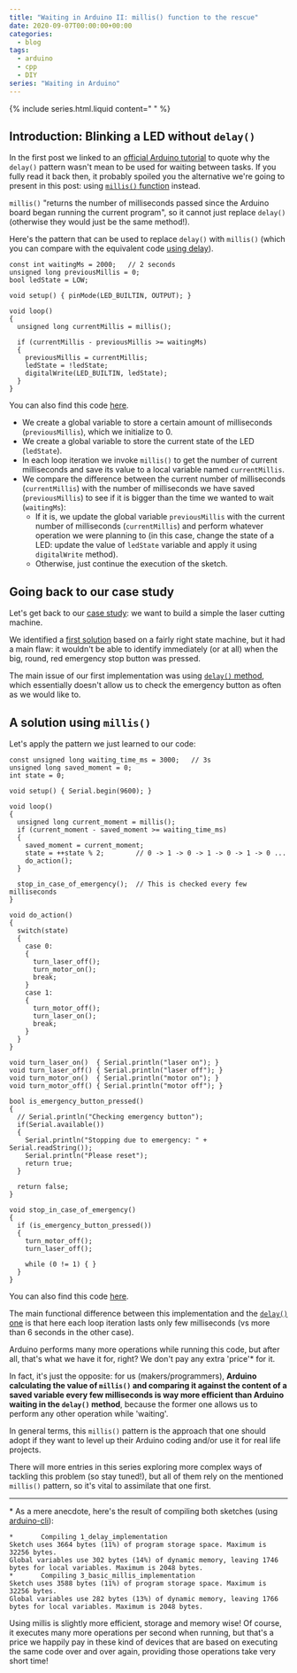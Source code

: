 ```yaml
---
title: "Waiting in Arduino II: millis() function to the rescue"
date: 2020-09-07T00:00:00+00:00
categories:
  - blog
tags:
  - arduino
  - cpp
  - DIY
series: "Waiting in Arduino"
---
```


{% include series.html.liquid content=" " %}

## Introduction: Blinking a LED without `delay()`

In the first post we linked to an [official Arduino tutorial](https://www.arduino.cc/en/tutorial/BlinkWithoutDelay) to quote why the `delay()` pattern wasn't mean to be used for waiting between tasks. If you fully read it back then, it probably spoiled you the alternative we're going to present in this post: using [`millis()` function](https://www.arduino.cc/reference/en/language/functions/time/millis/) instead.

`millis()` "returns the number of milliseconds passed since the Arduino board began running the current program", so it cannot just replace `delay()` (otherwise they would just be the same method!).

Here's the pattern that can be used to replace `delay()` with `millis()` (which you can compare with the equivalent code [using delay](https://eduherminio.github.io/blog/delay_function_is_not_your_friend/#introduction-blinking-a-led)).

```arduino
const int waitingMs = 2000;   // 2 seconds
unsigned long previousMillis = 0;
bool ledState = LOW;

void setup() { pinMode(LED_BUILTIN, OUTPUT); }

void loop()
{
  unsigned long currentMillis = millis();

  if (currentMillis - previousMillis >= waitingMs)
  {
    previousMillis = currentMillis;
    ledState = !ledState;
    digitalWrite(LED_BUILTIN, ledState);
  }
}
```

You can also find this code [here](https://github.com/eduherminio/eduherminio.github.io/tree/master/code/waiting-in-arduino/2_blink_led_without_delay/2_blink_led_without_delay.ino).

- We create a global variable to store a certain amount of milliseconds (`previousMillis`), which we initialize to 0.
- We create a global variable to store the current state of the LED (`ledState`).
- In each loop iteration we invoke `millis()` to get the number of current milliseconds and save its value to a local variable named `currentMillis`.
- We compare the difference between the current number of milliseconds (`currentMillis`) with the number of milliseconds we have saved (`previousMillis`) to see if it is bigger than the time we wanted to wait (`waitingMs`):
  - If it is, we update the global variable `previousMillis` with the current number of milliseconds (`currentMillis`) and perform whatever operation we were planning to (in this case, change the state of a LED: update the value of `ledState` variable and apply it using `digitalWrite` method).
  - Otherwise, just continue the execution of the sketch.

## Going back to our case study

Let's get back to our [case study](https://eduherminio.github.io/blog/delay_function_is_not_your_friend/#case-study): we want to build a simple the laser cutting machine.

We identified a [first solution](https://eduherminio.github.io/blog/delay_function_is_not_your_friend/#naive-solution-using-delay) based on a fairly right state machine, but it had a main flaw: it wouldn't be able to identify immediately (or at all) when the big, round, red emergency stop button was pressed.

The main issue of our first implementation was using [`delay()` method](https://www.arduino.cc/reference/en/language/functions/time/delay/), which essentially doesn't allow us to check the emergency button as often as we would like to.

## A solution using `millis()`

Let's apply the pattern we just learned to our code:

```arduino
const unsigned long waiting_time_ms = 3000;   // 3s
unsigned long saved_moment = 0;
int state = 0;

void setup() { Serial.begin(9600); }

void loop()
{
  unsigned long current_moment = millis();
  if (current_moment - saved_moment >= waiting_time_ms)
  {
    saved_moment = current_moment;
    state = ++state % 2;        // 0 -> 1 -> 0 -> 1 -> 0 -> 1 -> 0 ...
    do_action();
  }

  stop_in_case_of_emergency();  // This is checked every few milliseconds
}

void do_action()
{
  switch(state)
  {
    case 0:
    {
      turn_laser_off();
      turn_motor_on();
      break;
    }
    case 1:
    {
      turn_motor_off();
      turn_laser_on();
      break;
    }
  }
}

void turn_laser_on()  { Serial.println("laser on"); }
void turn_laser_off() { Serial.println("laser off"); }
void turn_motor_on()  { Serial.println("motor on"); }
void turn_motor_off() { Serial.println("motor off"); }

bool is_emergency_button_pressed()
{
  // Serial.println("Checking emergency button");
  if(Serial.available())
  {
    Serial.println("Stopping due to emergency: " + Serial.readString());
    Serial.println("Please reset");
    return true;
  }

  return false;
}

void stop_in_case_of_emergency()
{
  if (is_emergency_button_pressed())
  {
    turn_motor_off();
    turn_laser_off();

    while (0 != 1) { }
  }
}
```

You can also find this code [here](https://github.com/eduherminio/eduherminio.github.io/tree/master/code/waiting-in-arduino/3_basic_millis_implementation/3_basic_millis_implementation.ino).

The main functional difference between this implementation and the [`delay()` one](http://localhost:8080/blog/delay_function_is_not_your_friend/#naive-solution-using-delay) is that here each loop iteration lasts only few milliseconds (vs more than 6 seconds in the other case).

Arduino performs many more operations while running this code, but after all, that's what we have it for, right? We don't pay any extra 'price'\* for it.

In fact, it's just the opposite: for us (makers/programmers), **Arduino calculating the value of `millis()` and comparing it against the content of a saved variable every few milliseconds is way more efficient than Arduino waiting in the `delay()` method**, because the former one allows us to perform any other operation while 'waiting'.

In general terms, this `millis()` pattern is the approach that one should adopt if they want to level up their Arduino coding and/or use it for real life projects.

There will more entries in this series exploring more complex ways of tackling this problem (so stay tuned!), but all of them rely on the mentioned `millis()` pattern, so it's vital to assimilate that one first.

---

\* As a mere anecdote, here's the result of compiling both sketches (using [arduino-cli](https://github.com/arduino/arduino-cli)):

```shell
*       Compiling 1_delay_implementation
Sketch uses 3664 bytes (11%) of program storage space. Maximum is 32256 bytes.
Global variables use 302 bytes (14%) of dynamic memory, leaving 1746 bytes for local variables. Maximum is 2048 bytes.
*       Compiling 3_basic_millis_implementation
Sketch uses 3588 bytes (11%) of program storage space. Maximum is 32256 bytes.
Global variables use 282 bytes (13%) of dynamic memory, leaving 1766 bytes for local variables. Maximum is 2048 bytes.
```

Using millis is slightly more efficient, storage and memory wise! Of course, it executes many more operations per second when running, but that's a price we happily pay in these kind of devices that are based on executing the same code over and over again, providing those operations take very short time!
